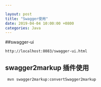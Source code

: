 ```yaml
---

layout: post 
title: "Swagger使用" 
date: 2019-04-04 10:00:00 +0800
categories: Java
---
```


##swagger-ui
```
http://localhost:8083/swagger-ui.html
```

## swagger2markup 插件使用
```shell
 mvn swagger2markup:convertSwagger2markup
```